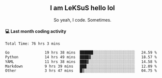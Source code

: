 <h2 align="center">I am LeKSuS hello lol</h2>
<p align="center">So yeah, I code. Sometimes.</p>

#### :computer: Last month coding activity
<!--START_SECTION:waka-->

```txt
Total Time: 76 hrs 3 mins

Go                19 hrs 38 mins  ██████░░░░░░░░░░░░░░░░░░░   24.59 %
Python            14 hrs 49 mins  ████▓░░░░░░░░░░░░░░░░░░░░   18.57 %
YAML              11 hrs 38 mins  ███▓░░░░░░░░░░░░░░░░░░░░░   14.58 %
Markdown          9 hrs 39 mins   ███░░░░░░░░░░░░░░░░░░░░░░   12.09 %
Other             3 hrs 47 mins   █▒░░░░░░░░░░░░░░░░░░░░░░░   04.75 %
```

<!--END_SECTION:waka-->

